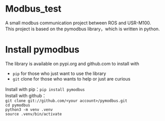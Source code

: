 # Modbus_test
A small modbus communication project between ROS and USR-M100.  
This project is based on the pymodbus library，which is written in python.  
# Install pymodbus
The library is available on pypi.org and github.com to install with  
- `pip` for those who just want to use the library  
- `git` clone for those who wants to help or just are curious

Install with pip：`pip install pymodbus`  
Install with github：  
`git clone git://github.com/<your account>/pymodbus.git`  
`cd pymodbus`  
`python3 -m venv .venv`  
`source .venv/bin/activate`  



